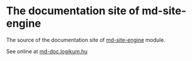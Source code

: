 # The documentation site of md-site-engine

The source of the documentation site of
[md-site-engine](https://github.com/logikum/md-site-engine) module.

See online at [md-doc.logikum.hu](https://md-doc.logikum.hu)
